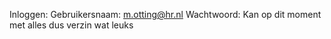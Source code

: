Inloggen: 
Gebruikersnaam: m.otting@hr.nl
Wachtwoord: Kan op dit moment met alles dus verzin wat leuks